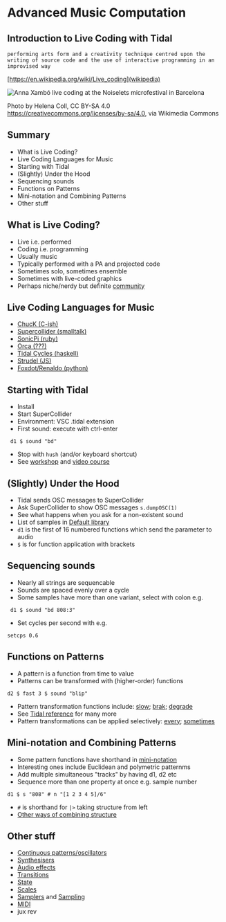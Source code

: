# Advanced Music Computation
## Introduction to Live Coding with Tidal 


`performing arts form and a creativity technique centred upon the writing of source code and the use of interactive programming in an improvised way`

[https://en.wikipedia.org/wiki/Live_coding](wikipedia)



![Anna Xambó live coding at the Noiselets microfestival in Barcelona](https://upload.wikimedia.org/wikipedia/commons/0/07/Anna_Xamb%C3%B3_live_coding_at_the_Noiselets_microfestival_in_Barcelona.jpg)

Photo by Helena Coll, CC BY-SA 4.0 <https://creativecommons.org/licenses/by-sa/4.0>, via Wikimedia Commons


## Summary

- What is Live Coding?
- Live Coding Languages for Music
- Starting with Tidal
- (Slightly) Under the Hood
- Sequencing sounds
- Functions on Patterns
- Mini-notation and Combining Patterns
- Other stuff


## What is Live Coding?


- Live i.e. performed
- Coding i.e. programming
- Usually music
- Typically performed with a PA and projected code
- Sometimes solo, sometimes ensemble
- Sometimes with live-coded graphics
- Perhaps niche/nerdy but definite [community](https://blog.toplap.org/)



## Live Coding Languages for Music

- [ChucK (C-ish)](http://chuck.cs.princeton.edu/)
- [Supercollider (smalltalk)](https://supercollider.github.io/)
- [SonicPi (ruby)](https://sonic-pi.net/)
- [Orca (???)](https://100r.co/site/orca.html)
- [Tidal Cycles (haskell)](https://tidalcycles.org/)
- [Strudel (JS)](https://strudel.cc/)
- [Foxdot/Renaldo (python)](https://github.com/e-lie/renardo)


## Starting with Tidal

- Install
- Start SuperCollider
- Environment: VSC .tidal extension
- First sound: execute with ctrl-enter

``` d1 $ sound "bd"```

- Stop with `hush` (and/or keyboard shortcut)
- See [workshop](https://tidalcycles.org/docs/patternlib/tutorials/workshop) and [video course](https://tidalcycles.org/docs/patternlib/tutorials/course1)


## (Slightly) Under the Hood

- Tidal sends OSC messages to SuperCollider
- Ask SuperCollider to show OSC messages ```s.dumpOSC(1)```
- See what happens when you ask for a non-existent sound
- List of samples in [Default library](https://tidalcycles.org/docs/configuration/AudioSamples/default_library/)
- `d1` is the first of 16 numbered functions which send the parameter to audio
- `$` is for function application with brackets


## Sequencing sounds

- Nearly all strings are sequencable
- Sounds are spaced evenly over a cycle
- Some samples have more than one variant, select with colon e.g.

``` d1 $ sound "bd 808:3"```

- Set cycles per second with e.g. 

```setcps 0.6```


## Functions on Patterns

- A pattern is a function from time to value
- Patterns can be transformed with (higher-order) functions

```d2 $ fast 3 $ sound "blip"```

- Pattern transformation functions include: [slow](https://tidalcycles.org/docs/reference/time/#speeding-up-slowing-down); [brak](https://tidalcycles.org/docs/reference/concatenation/#brak); [degrade](https://tidalcycles.org/docs/reference/alteration/#degrade)
- See [Tidal reference](https://tidalcycles.org/docs/reference/cycles) for many more
- Pattern transformations can be applied selectively: [every](https://tidalcycles.org/docs/reference/conditions/#every); [sometimes](https://tidalcycles.org/docs/reference/randomness/#the-sometimes-family)


## Mini-notation and Combining Patterns

- Some pattern functions have shorthand in [mini-notation](https://tidalcycles.org/docs/reference/mini_notation)
- Interesting ones include Euclidean and polymetric patternms
- Add multiple simultaneous "tracks" by having d1, d2 etc
- Sequence more than one property at once e.g. sample number

```d1 $ s "808" # n "[1 2 3 4 5]/6"```

- `#` is shorthand for `|>` taking structure from left
- [Other ways of combining structure](https://tidalcycles.org/docs/reference/pattern_structure)


## Other stuff

- [Continuous patterns/oscillators](https://tidalcycles.org/docs/reference/oscillators)
- [Synthesisers](https://tidalcycles.org/docs/reference/synthesizers)
- [Audio effects](https://tidalcycles.org/docs/reference/audio_effects)
- [Transitions](https://tidalcycles.org/docs/reference/transitions)
- [State](https://tidalcycles.org/docs/reference/state_values)
- [Scales](https://tidalcycles.org/docs/reference/harmony_melody)
- [Samplers](https://tidalcycles.org/docs/reference/samplers) and [Sampling](https://tidalcycles.org/docs/reference/sampling)
- [MIDI](https://tidalcycles.org/docs/configuration/MIDIOSC/midi/)
- jux rev
